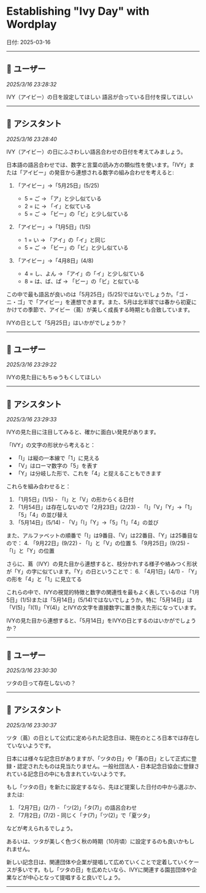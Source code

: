 # Establishing "Ivy Day" with Wordplay

日付: 2025-03-16

---

## 👤 ユーザー
*2025/3/16 23:28:32*

IVY（アイビー）の日を設定してほしい 語呂が合っている日付を探してほしい

---

## 🤖 アシスタント
*2025/3/16 23:28:40*

IVY（アイビー）の日にふさわしい語呂合わせの日付を考えてみましょう。

日本語の語呂合わせでは、数字と言葉の読み方の類似性を使います。「IVY」または「アイビー」の発音から連想される数字の組み合わせを考えると:

1. 「アイビー」→「5月25日」(5/25)
   - 5 = ご → 「ア」と少し似ている
   - 2 = に → 「イ」と似ている
   - 5 = ご → 「ビー」の「ビ」と少し似ている

2. 「アイビー」→「1月5日」(1/5)
   - 1 = い → 「アイ」の「イ」と同じ
   - 5 = ご → 「ビー」の「ビ」と少し似ている

3. 「アイビー」→「4月8日」(4/8)
   - 4 = し、よん → 「アイ」の「イ」と少し似ている
   - 8 = は、ば、ぱ → 「ビー」の「ビ」と似ている

この中で最も語呂が良いのは「5月25日」(5/25)ではないでしょうか。「ゴ・ニ・ゴ」で「アイビー」を連想できます。また、5月は北半球では春から初夏にかけての季節で、アイビー（蔦）が美しく成長する時期とも合致しています。

IVYの日として「5月25日」はいかがでしょうか？

---

## 👤 ユーザー
*2025/3/16 23:29:22*

IVYの見た目にもちゅうもくしてほしい

---

## 🤖 アシスタント
*2025/3/16 23:29:33*

IVYの見た目に注目してみると、確かに面白い発見があります。

「IVY」の文字の形状から考えると：
- 「I」は縦の一本線で「1」に見える
- 「V」はローマ数字の「5」を表す
- 「Y」は分岐した形で、これを「4」と捉えることもできます

これらを組み合わせると：
1. 「1月5日」(1/5) - 「I」と「V」の形からくる日付
2. 「1月54日」は存在しないので「2月23日」(2/23) - 「I」「V」「Y」→「1」「5」「4」の並び替え
3. 「5月14日」(5/14) - 「V」「I」「Y」→「5」「1」「4」の並び

また、アルファベットの順番で「I」は9番目、「V」は22番目、「Y」は25番目なので：
4. 「9月22日」(9/22) - 「I」と「V」の位置
5. 「9月25日」(9/25) - 「I」と「Y」の位置

さらに、蔦（IVY）の見た目から連想すると、枝分かれする様子や絡みつく形状が「Y」の字に似ています。「Y」の日ということで：
6. 「4月1日」(4/1) - 「Y」の形を「4」と「1」に見立てる

これらの中で、IVYの視覚的特徴と数字の関連性を最もよく表しているのは「1月5日」(1/5)または「5月14日」(5/14)ではないでしょうか。特に「5月14日」は「V(5)」「I(1)」「Y(4)」とIVYの文字を直接数字に置き換えた形になっています。

IVYの見た目から連想すると、「5月14日」をIVYの日とするのはいかがでしょうか？

---

## 👤 ユーザー
*2025/3/16 23:30:30*

ツタの日って存在しないの？

---

## 🤖 アシスタント
*2025/3/16 23:30:37*

ツタ（蔦）の日として公式に定められた記念日は、現在のところ日本では存在していないようです。

日本には様々な記念日がありますが、「ツタの日」や「蔦の日」として正式に登録・認定されたものは見当たりません。一般社団法人・日本記念日協会に登録されている記念日の中にも含まれていないようです。

もし「ツタの日」を新たに設定するなら、先ほど提案した日付の中から選ぶか、または:

1. 「2月7日」(2/7) - 「ツ(2)」「タ(7)」の語呂合わせ
2. 「7月2日」(7/2) - 同じく「ナ(7)」「ツ(2)」で「夏ツタ」

などが考えられるでしょう。

あるいは、ツタが美しく色づく秋の時期（10月頃）に設定するのも良いかもしれません。

新しい記念日は、関連団体や企業が提唱して広めていくことで定着していくケースが多いです。もし「ツタの日」を広めたいなら、IVYに関連する園芸団体や企業などが中心となって提唱すると良いでしょう。

---
